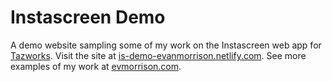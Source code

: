 # Instascreen Demo

A demo website sampling some of my work on the Instascreen web app for [Tazworks](https://www.tazworks.com). Visit the site at [is-demo-evanmorrison.netlify.com](https://is-demo-evanmorrison.netlify.com). See more examples of my work at [evmorrison.com](https://evmorrison.com).
